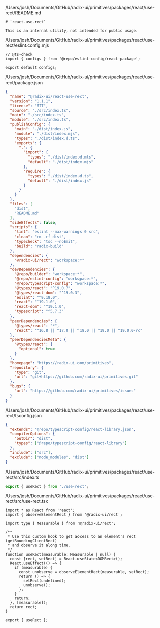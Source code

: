 /Users/josh/Documents/GitHub/radix-ui/primitives/packages/react/use-rect/README.md
```
# `react-use-rect`

This is an internal utility, not intended for public usage.

```
/Users/josh/Documents/GitHub/radix-ui/primitives/packages/react/use-rect/eslint.config.mjs
```
// @ts-check
import { configs } from '@repo/eslint-config/react-package';

export default configs;

```
/Users/josh/Documents/GitHub/radix-ui/primitives/packages/react/use-rect/package.json
```json
{
  "name": "@radix-ui/react-use-rect",
  "version": "1.1.1",
  "license": "MIT",
  "source": "./src/index.ts",
  "main": "./src/index.ts",
  "module": "./src/index.ts",
  "publishConfig": {
    "main": "./dist/index.js",
    "module": "./dist/index.mjs",
    "types": "./dist/index.d.ts",
    "exports": {
      ".": {
        "import": {
          "types": "./dist/index.d.mts",
          "default": "./dist/index.mjs"
        },
        "require": {
          "types": "./dist/index.d.ts",
          "default": "./dist/index.js"
        }
      }
    }
  },
  "files": [
    "dist",
    "README.md"
  ],
  "sideEffects": false,
  "scripts": {
    "lint": "eslint --max-warnings 0 src",
    "clean": "rm -rf dist",
    "typecheck": "tsc --noEmit",
    "build": "radix-build"
  },
  "dependencies": {
    "@radix-ui/rect": "workspace:*"
  },
  "devDependencies": {
    "@repo/builder": "workspace:*",
    "@repo/eslint-config": "workspace:*",
    "@repo/typescript-config": "workspace:*",
    "@types/react": "^19.0.7",
    "@types/react-dom": "^19.0.3",
    "eslint": "^9.18.0",
    "react": "^19.1.0",
    "react-dom": "^19.1.0",
    "typescript": "^5.7.3"
  },
  "peerDependencies": {
    "@types/react": "*",
    "react": "^16.8 || ^17.0 || ^18.0 || ^19.0 || ^19.0.0-rc"
  },
  "peerDependenciesMeta": {
    "@types/react": {
      "optional": true
    }
  },
  "homepage": "https://radix-ui.com/primitives",
  "repository": {
    "type": "git",
    "url": "git+https://github.com/radix-ui/primitives.git"
  },
  "bugs": {
    "url": "https://github.com/radix-ui/primitives/issues"
  }
}

```
/Users/josh/Documents/GitHub/radix-ui/primitives/packages/react/use-rect/tsconfig.json
```json
{
  "extends": "@repo/typescript-config/react-library.json",
  "compilerOptions": {
    "outDir": "dist",
    "types": ["@repo/typescript-config/react-library"]
  },
  "include": ["src"],
  "exclude": ["node_modules", "dist"]
}

```
/Users/josh/Documents/GitHub/radix-ui/primitives/packages/react/use-rect/src/index.ts
```typescript
export { useRect } from './use-rect';

```
/Users/josh/Documents/GitHub/radix-ui/primitives/packages/react/use-rect/src/use-rect.tsx
```
import * as React from 'react';
import { observeElementRect } from '@radix-ui/rect';

import type { Measurable } from '@radix-ui/rect';

/**
 * Use this custom hook to get access to an element's rect (getBoundingClientRect)
 * and observe it along time.
 */
function useRect(measurable: Measurable | null) {
  const [rect, setRect] = React.useState<DOMRect>();
  React.useEffect(() => {
    if (measurable) {
      const unobserve = observeElementRect(measurable, setRect);
      return () => {
        setRect(undefined);
        unobserve();
      };
    }
    return;
  }, [measurable]);
  return rect;
}

export { useRect };

```
